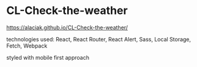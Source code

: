 # CL-Check-the-weather

https://alaciak.github.io/CL-Check-the-weather/

technologies used: React, React Router, React Alert, Sass, Local Storage, Fetch, Webpack

styled with mobile first approach

